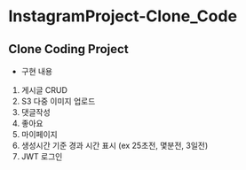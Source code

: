 # InstagramProject-Clone_Code
## Clone Coding Project

* 구현 내용
1. 게시글 CRUD
2. S3 다중 이미지 업로드
3. 댓글작성
4. 좋아요
5. 마이페이지
6. 생성시간 기준 경과 시간 표시 (ex 25초전, 몇분전, 3일전)
7. JWT 로그인

